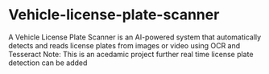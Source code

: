 # Vehicle-license-plate-scanner
A Vehicle License Plate Scanner is an AI-powered system that automatically detects and reads license plates from images or video using OCR and Tesseract
Note: This is an acedamic project further real time license plate detection can be added
